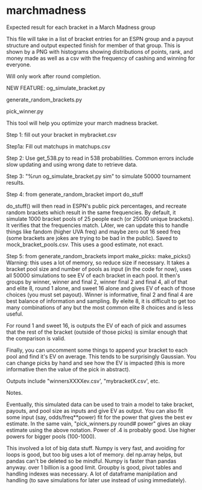 # marchmadness
Expected result for each bracket in a March Madness group

This file will take in a list of bracket entries for an ESPN group and a payout structure and output expected finish for member of that group. This is shown by a PNG with histograms showing distributions of points, rank, and money made as well as a csv with the frequency of cashing and winning for everyone. 

Will only work after round completion. 



NEW FEATURE:
og_simulate_bracket.py

generate_random_brackets.py

pick_winner.py


This tool will help you optimize your march madness bracket.

Step 1: fill out your bracket in mybracket.csv

Step1a: Fill out matchups in matchups.csv

Step 2: Use get_538.py to read in 538 probabilities. Common errors include slow updating and using wrong date to retrieve data.

Step 3: "\%run og_simulate_bracket.py sim" to simulate 50000 tournament results.

Step 4: from generate_random_bracket import do_stuff

do_stuff() will then read in ESPN's public pick percentages, and recreate random brackets which result in the same frequencies. By default, it simulate 1000 bracket pools of 25 people each (or 25000 unique brackets). It verifies that the frequencies match. LAter, we can update this to handle things like fandom (higher UVA freq) and maybe zero out 16 seed freq (some brackets are jokes are trying to be bad in the public). Saved to mock_bracket_pools.csv. This uses a good estimate, not exact.

Step 5: from generate_random_brackets import make_picks: make_picks()
Warning: this uses a lot of memory, so reduce size if necessary. It takes a bracket pool size and number of pools as input (in the code for now), uses all 50000 simulations to see EV of each bracket in each pool. It then's groups by winner, winner and final 2, winner final 2 and final 4, all of that and elite 8, round 1 alone, and sweet 16 alone and gives EV of each of those choices (you must set payout). Winner is informative, final 2 and final 4 are best balance of information and sampling. By eleite 8, it is difficult to get too many combinations of any but the most common elite 8 choices and is less useful.

For round 1 and sweet 16, is outputs the EV of each of pick and assumes that the rest of the bracket (outside of those picks) is similar enough that the comparison is valid.

Finally, you can uncomment some things to append your bracket to each pool and find it's EV on average. This tends to be surprisingly Gaussian. You can change picks by hand and see how the EV is impacted (this is more informative then the value of the pick in abstract). 

Outputs include "winnersXXXXev.csv', "mybracketX.csv', etc.

Notes.

Eventually, this simulated data can be used to train a model to take bracket, payouts, and pool size as inputs and give EV as output.
You can also fit some input (say, odds/freq**power) fit for the power that gives the best ev estimate.
In the same vain, "pick_winners.py round# power" gives an okay estimate using the above notation. Power of .4 is probably good. Use higher powers for bigger pools (100-1000).


This involved a lot of big data stuff. Numpy is very fast, and avoiding for loops is good, but too big uses a lot of memory. del np.array helps, but pandas can't be deleted so be mindful. Numpy is faster than pandas anyway. over 1 billion is a good limit. Groupby is good, pivot tables and handling indexes was necessary. A lot of dataframe manipilation and handling (to save simulations for later use instead of using immediately). 